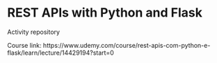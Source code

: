 <h1>REST APIs with Python and Flask</h1>
<p>Activity repository</p>
<p>Course link: https://www.udemy.com/course/rest-apis-com-python-e-flask/learn/lecture/14429194?start=0</p>
